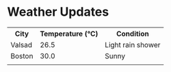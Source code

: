 # Weather Updates

<!-- WEATHER-UPDATE-START -->
<table><tr><th>City</th><th>Temperature (°C)</th><th>Condition</th></tr><tr><td>Valsad</td><td>26.5</td><td>Light rain shower</td></tr><tr><td>Boston</td><td>30.0</td><td>Sunny</td></tr><tr><td></td><td></td><td></td></tr></table>
<!-- WEATHER-UPDATE-END -->
